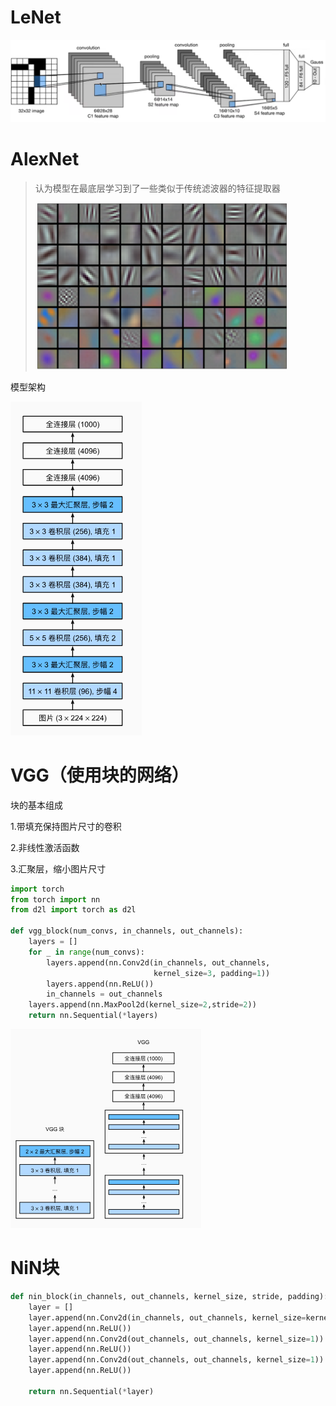 # LeNet

![image-20240818200133656](https://raw.githubusercontent.com/Thislu13/image_save/main/notebook/202408182001105.png)

# AlexNet

> 认为模型在最底层学习到了一些类似于传统滤波器的特征提取器
>
> ![image-20240822190059487](https://raw.githubusercontent.com/Thislu13/image_save/main/notebook/202408221901151.png)

模型架构

![image-20240822190137219](https://raw.githubusercontent.com/Thislu13/image_save/main/notebook/202408221901673.png)

# VGG（使用块的网络）

块的基本组成

1.带填充保持图片尺寸的卷积

2.非线性激活函数

3.汇聚层，缩小图片尺寸



```python
import torch
from torch import nn
from d2l import torch as d2l

def vgg_block(num_convs, in_channels, out_channels):
    layers = []
    for _ in range(num_convs):
        layers.append(nn.Conv2d(in_channels, out_channels,
                                kernel_size=3, padding=1))
        layers.append(nn.ReLU())
        in_channels = out_channels
    layers.append(nn.MaxPool2d(kernel_size=2,stride=2))
    return nn.Sequential(*layers)
```

![image-20240829191735916](https://raw.githubusercontent.com/Thislu13/image_save/main/notebook/202408291917112.png)

# NiN块

```python
def nin_block(in_channels, out_channels, kernel_size, stride, padding):
    layer = []
    layer.append(nn.Conv2d(in_channels, out_channels, kernel_size=kernel_size, padding=padding, stride=stride))
    layer.append(nn.ReLU())
    layer.append(nn.Conv2d(out_channels, out_channels, kernel_size=1))
    layer.append(nn.ReLU())
    layer.append(nn.Conv2d(out_channels, out_channels, kernel_size=1))
    layer.append(nn.ReLU())

    return nn.Sequential(*layer)
```

